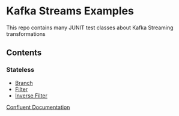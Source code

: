 # Kafka Streams Examples

This repo contains many JUNIT test classes about Kafka Streaming transformations

## Contents

### Stateless
 - [Branch](https://github.com/Fabryprog/kafka-streams-examples/blob/master/src/test/java/it/fabryprog/kafka/streaming/example/trasformation/stateless/BranchTest.java)
 - [Filter](https://github.com/Fabryprog/kafka-streams-examples/blob/master/src/test/java/it/fabryprog/kafka/streaming/example/trasformation/stateless/FilterTest.java)
 - [Inverse Filter](https://github.com/Fabryprog/kafka-streams-examples/blob/master/src/test/java/it/fabryprog/kafka/streaming/example/trasformation/stateless/InverseFilterTest.java)


[Confluent Documentation](https://docs.confluent.io/current/streams/developer-guide/dsl-api.html#streams-developer-guide-dsl-transformations-stateless)
